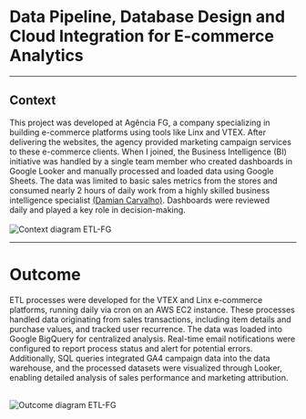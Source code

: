 # Data Pipeline, Database Design and Cloud Integration for E-commerce Analytics

---

## Context


This project was developed at Agência FG, a company specializing in building e-commerce platforms using tools like Linx and VTEX. After delivering the websites, the agency provided marketing campaign services to these e-commerce clients. When I joined, the Business Intelligence (BI) initiative was handled by a single team member who created dashboards in Google Looker and manually processed and loaded data using Google Sheets. The data was limited to basic sales metrics from the stores and consumed nearly 2 hours of daily work from a highly skilled business intelligence specialist [(Damian Carvalho)](https://www.linkedin.com/in/damian-carvalho-business-intelligence/). Dashboards were reviewed daily and played a key role in decision-making.
</br></br>
![Context diagram ETL-FG ](https://github.com/user-attachments/assets/31f7f6fb-3840-468c-a1a9-aaea9f997021)

---

# Outcome

ETL processes were developed for the VTEX and Linx e-commerce platforms, running daily via cron on an AWS EC2 instance. 
These processes handled data originating from sales transactions, including item details and purchase values, and tracked user recurrence. The data was loaded into Google BigQuery for centralized analysis. Real-time email notifications were configured to report process status and alert for potential errors. Additionally, SQL queries integrated GA4 campaign data into the data warehouse, and the processed datasets were visualized through Looker, enabling detailed analysis of sales performance and marketing attribution.
</br></br>

![Outcome diagram ETL-FG](https://github.com/user-attachments/assets/98b208ee-a326-4dd5-92cc-3ed9a55b9929)
